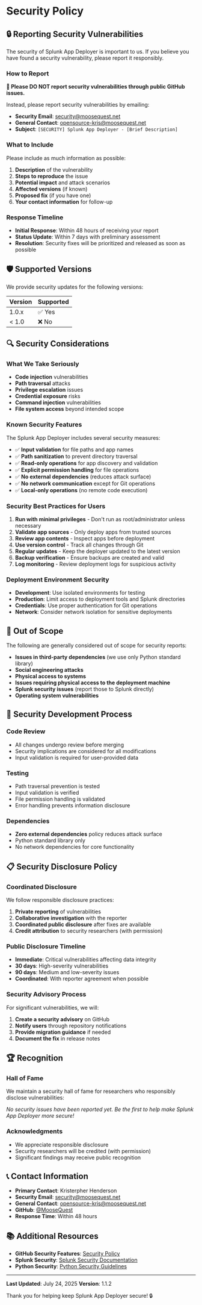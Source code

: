 # Security Policy

## 🔒 **Reporting Security Vulnerabilities**

The security of Splunk App Deployer is important to us. If you believe you have found a security vulnerability, please report it responsibly.

### **How to Report**

**🚨 Please DO NOT report security vulnerabilities through public GitHub issues.**

Instead, please report security vulnerabilities by emailing:
- **Security Email**: [security@moosequest.net](mailto:security@moosequest.net)
- **General Contact**: [opensource-kris@moosequest.net](mailto:opensource-kris@moosequest.net)
- **Subject**: `[SECURITY] Splunk App Deployer - [Brief Description]`

### **What to Include**

Please include as much information as possible:

1. **Description** of the vulnerability
2. **Steps to reproduce** the issue
3. **Potential impact** and attack scenarios
4. **Affected versions** (if known)
5. **Proposed fix** (if you have one)
6. **Your contact information** for follow-up

### **Response Timeline**

- **Initial Response**: Within 48 hours of receiving your report
- **Status Update**: Within 7 days with preliminary assessment
- **Resolution**: Security fixes will be prioritized and released as soon as possible

## 🛡️ **Supported Versions**

We provide security updates for the following versions:

| Version | Supported          |
| ------- | ------------------ |
| 1.0.x   | ✅ Yes             |
| < 1.0   | ❌ No              |

## 🔍 **Security Considerations**

### **What We Take Seriously**

- **Code injection** vulnerabilities
- **Path traversal** attacks
- **Privilege escalation** issues
- **Credential exposure** risks
- **Command injection** vulnerabilities
- **File system access** beyond intended scope

### **Known Security Features**

The Splunk App Deployer includes several security measures:

- ✅ **Input validation** for file paths and app names
- ✅ **Path sanitization** to prevent directory traversal
- ✅ **Read-only operations** for app discovery and validation
- ✅ **Explicit permission handling** for file operations
- ✅ **No external dependencies** (reduces attack surface)
- ✅ **No network communication** except for Git operations
- ✅ **Local-only operations** (no remote code execution)

### **Security Best Practices for Users**

1. **Run with minimal privileges** - Don't run as root/administrator unless necessary
2. **Validate app sources** - Only deploy apps from trusted sources
3. **Review app contents** - Inspect apps before deployment
4. **Use version control** - Track all changes through Git
5. **Regular updates** - Keep the deployer updated to the latest version
6. **Backup verification** - Ensure backups are created and valid
7. **Log monitoring** - Review deployment logs for suspicious activity

### **Deployment Environment Security**

- **Development**: Use isolated environments for testing
- **Production**: Limit access to deployment tools and Splunk directories
- **Credentials**: Use proper authentication for Git operations
- **Network**: Consider network isolation for sensitive deployments

## 🚫 **Out of Scope**

The following are generally considered out of scope for security reports:

- **Issues in third-party dependencies** (we use only Python standard library)
- **Social engineering attacks**
- **Physical access to systems**
- **Issues requiring physical access to the deployment machine**
- **Splunk security issues** (report those to Splunk directly)
- **Operating system vulnerabilities**

## 🔧 **Security Development Process**

### **Code Review**

- All changes undergo review before merging
- Security implications are considered for all modifications
- Input validation is required for user-provided data

### **Testing**

- Path traversal prevention is tested
- Input validation is verified
- File permission handling is validated
- Error handling prevents information disclosure

### **Dependencies**

- **Zero external dependencies** policy reduces attack surface
- Python standard library only
- No network dependencies for core functionality

## 📋 **Security Disclosure Policy**

### **Coordinated Disclosure**

We follow responsible disclosure practices:

1. **Private reporting** of vulnerabilities
2. **Collaborative investigation** with the reporter
3. **Coordinated public disclosure** after fixes are available
4. **Credit attribution** to security researchers (with permission)

### **Public Disclosure Timeline**

- **Immediate**: Critical vulnerabilities affecting data integrity
- **30 days**: High-severity vulnerabilities
- **90 days**: Medium and low-severity issues
- **Coordinated**: With reporter agreement when possible

### **Security Advisory Process**

For significant vulnerabilities, we will:

1. **Create a security advisory** on GitHub
2. **Notify users** through repository notifications
3. **Provide migration guidance** if needed
4. **Document the fix** in release notes

## 🏆 **Recognition**

### **Hall of Fame**

We maintain a security hall of fame for researchers who responsibly disclose vulnerabilities:

*No security issues have been reported yet. Be the first to help make Splunk App Deployer more secure!*

### **Acknowledgments**

- We appreciate responsible disclosure
- Security researchers will be credited (with permission)
- Significant findings may receive public recognition

## 📞 **Contact Information**

- **Primary Contact**: Kristerpher Henderson
- **Security Email**: [security@moosequest.net](mailto:security@moosequest.net)
- **General Contact**: [opensource-kris@moosequest.net](mailto:opensource-kris@moosequest.net)
- **GitHub**: [@MooseQuest](https://github.com/MooseQuest)
- **Response Time**: Within 48 hours

## 📚 **Additional Resources**

- **GitHub Security Features**: [Security Policy](https://github.com/MooseQuest/splunk_app_deployer/security/policy)
- **Splunk Security**: [Splunk Security Documentation](https://docs.splunk.com/Documentation/Splunk/latest/Security)
- **Python Security**: [Python Security Guidelines](https://python.org/dev/security/)

---

**Last Updated**: July 24, 2025
**Version**: 1.1.2

Thank you for helping keep Splunk App Deployer secure! 🔒
